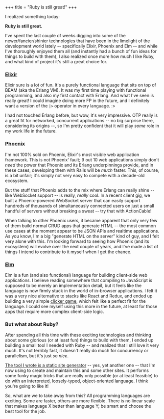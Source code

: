 +++
title = "Ruby is still great!"
+++

I realized something today:

**Ruby is still great.**

I've spent the last couple of weeks digging into some of the newer/fancier/shinier technologies that have been in the limelight of the development world lately -- specifically Elixir, Phoenix and Elm -- and while I've thoroughly enjoyed them all (and instantly had a bunch of fun ideas for things to build with them), I also realized once more how much I like Ruby, and what kind of project it's still a great choice for.

### [Elixir]

Elixir sure is a lot of fun. It's a purely functional language that sits on top of BEAM (aka the Erlang VM). It was my first time playing with functional programming, and also my first contact with Erlang. And what I've seen is really great! I could imagine doing more FP in the future, and I definitely want a version of the `|>` operator in every language. :>

I had not touched Erlang before, but wow, it's very impressive. OTP really is a great fit for networked, concurrent applications -- no big surprise there, considering its origins --, so I'm pretty confident that it will play _some_ role in my work life in the future.

### [Phoenix]

I'm not 100% sold on Phoenix, Elixir's most visible web application framework. This is not Phoenix' fault; 9 out 10 web applications simply don't _need_ the power that Phoenix and its Erlang underpinnings provide, and in these cases, developing them with Rails will be _much_ faster. This, of course, is a bit unfair; it's simply not very easy to compete with a decade-old ecosystem.

But the stuff that Phoenix adds to the mix where Erlang can really shine -- like WebSocket support -- is really, _really_ cool. In a recent client gig, we built a Phoenix-powered WebSocket server that can easily support hundreds of thousands of simultaneously connected users on just a small handful of servers without breaking a sweat -- try that with ActionCable!

When talking to other Phoenix users, it became apparent that only very few of them build normal CRUD apps that generate HTML -- the most common use cases at the moment appear to be JSON APIs and realtime applications. As you know, I'm a big "generate HTML on the server" kind of guy, and I felt very alone with this. I'm looking forward to seeing how Phoenix (and its ecosystem) will evolve over the next couple of years, and I've made a list of things I intend to contribute to it myself when I get the chance.

### [Elm]

Elm is a fun (and also functional) language for building client-side web applications. I believe reading somewhere that compiling to JavaScript is supposed to be merely an implementation detail, but it feels like the language is now firmly stuck in the world of in-browser applications. I felt it was a very nice alternative to stacks like React and Redux, and ended up building a very simple [clicker game], which felt like a perfect fit for the language. I could see myself using this more in the future, at least for those apps that require more complex client-side logic.

### But what about Ruby?

After spending all this time with these exciting technologies and thinking about some glorious (or at least fun) things to build with them, I ended up building a small tool I needed with Ruby -- and realized that I still love it very much. It's not terribly fast, it doesn't really do much for concurrency or parallelism, but it's just _so nice_.

[The tool I wrote is a static site generator](http://hmans.io/posts/2017/01/11/flutterby.html) -- yes, yet another one -- that I'm now using to create and maintain this and some other sites. It performs some funky magic tricks that are really only possible (or at least feasible) to do with an interpreted, loosely-typed, object-oriented language. I think you're going to like it!

So, what are we to take away from this? All programming languages are exciting. Some are faster, others are more flexible. There is no linear scale that makes language X better than language Y; be smart and choose the best tool for the job.


[Elixir]: http://elixir-lang.org/
[Phoenix]: http://www.phoenixframework.org/
[Elm]: http://www.elm-lang.org/
[clicker game]: https://gist.github.com/hmans/6e8163cc35cab237fa65577b610dd78c
